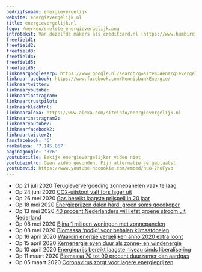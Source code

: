 ```yaml
---
bedrijfsnaam: energievergelijk  
website: energievergelijk.nl   
title: energievergelijk.nl  
logo: /merken/snelste_energievergelijk.png  
introtekst: Van dezelfde makers als creditcard.nl (https://www.humbird.nl/ - div vergelijkers.)  
freefield1:   
freefield2:   
freefield3:   
freefield4:   
freefield5:   
freefield6:   
linknaargoogleserp: https://www.google.nl/search?q=site%3Aenergievergelijk.nl  
linknaarfacebook: https://www.facebook.com/KennisbankEnergie/  
linknaartwitter:   
linknaaryoutube:   
linknaarinstragram:   
linknaartrustpilot:   
linknaarklachtnl:   
linknaaralexa: https://www.alexa.com/siteinfo/energievergelijk.nl  
linknaarinstragram2:   
linknaaryoutube2:   
linknaarfacebook2:   
linknaartwitter2:   
fansfacebook: '6'  
rankalexa: '7.145.867'  
paginagoogle: '376'  
youtubetitle: Bekijk energievergelijker video niet  
youtubeintro: Geen video gevonden. Fijn alternatiefje geplaatst.  
youtubevid: https://www.youtube-nocookie.com/embed/nu8-7huFyvo  
---
```


 


- Op 21 juli 2020 [Terugleververgoeding zonnepanelen vaak te laag](https://www.energievergelijk.nl/nieuws/terugleververgoeding-zonnepanelen-vaak-te-laag)
- Op 24 juni 2020 [CO2-uitstoot valt fors lager uit](https://www.energievergelijk.nl/nieuws/co2-uitstoot-valt-fors-lager-uit)
- Op 26 mei 2020 [Gas bereikt laagste prijspeil in 20 jaar](https://www.energievergelijk.nl/nieuws/gas-bereikt-laagste-prijspeil-in-20-jaar)
- Op 18 mei 2020 [Energieprijzen dalen hard: groen soms goedkoper](https://www.energievergelijk.nl/nieuws/energieprijzen-dalen-hard-groen-soms-goedkoper)
- Op 13 mei 2020 [40 procent Nederlanders wil liefst groene stroom uit Nederland](https://www.energievergelijk.nl/nieuws/40-procent-nederlanders-wil-liefst-groene-stroom-uit-nederland)
- Op 08 mei 2020 [Bijna 1 miljoen woningen met zonnepanelen](https://www.energievergelijk.nl/nieuws/bijna-1-miljoen-woningen-met-zonnepanelen)
- Op 08 mei 2020 [Biomassa ‘nodig’ voor behalen klimaatdoelen](https://www.energievergelijk.nl/nieuws/biomassa-nodig-voor-behalen-klimaatdoelen)
- Op 16 april 2020 [Waarom energie vergelijken anno 2020 extra loont](https://www.energievergelijk.nl/nieuws/waarom-energie-vergelijken-anno-2020-extra-loont)
- Op 15 april 2020 [Kernenergie even duur als zonne- en windenergie](https://www.energievergelijk.nl/nieuws/kernenergie-even-duur-als-zonne-en-windenergie)
- Op 10 april 2020 [Energieprijs bereikt laagste niveau sinds liberalisering](https://www.energievergelijk.nl/nieuws/energieprijs-bereikt-laagste-niveau-sinds-liberalisering)
- Op 11 maart 2020 [Biomassa 70 tot 90 procent duurzamer dan aardgas](https://www.energievergelijk.nl/nieuws/biomassa-70-tot-90-procent-duurzamer-dan-aardgas)
- Op 05 maart 2020 [Coronavirus zorgt voor lagere energieprijzen](https://www.energievergelijk.nl/nieuws/coronavirus-zorgt-voor-lagere-energieprijzen)
